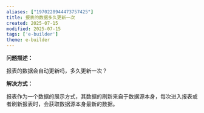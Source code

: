 ```yaml
---
aliases: ["1970228944473757425"]
title: 报表的数据多久更新一次
created: 2025-07-15
modified: 2025-07-15
tags: ['e-builder']
theme: e-builder
---
```


**问题描述：**

报表的数据会自动更新吗，多久更新一次？

**解决方式：**

报表作为一个数据的展示方式，其数据的刷新来自于数据源本身，每次进入报表或者刷新报表时，会获取数据源本身最新的数据。